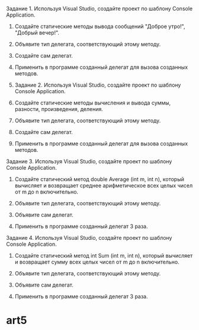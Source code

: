 Задание 1. Используя Visual Studio, создайте проект по шаблону Console Application.

1. Создайте статические методы вывода сообщений "Доброе утро!", "Добрый вечер!".

2. Объявите тип делегата, соответствующий этому методу.

3. Создайте сам делегат.

4. Применить в программе созданный делегат для вызова созданных методов.
5. Задание 2. Используя Visual Studio, создайте проект по шаблону Console Application.
1. Создайте статические методы вычисления и вывода суммы, разности, произведения, деления.

2. Объявите тип делегата, соответствующий этому методу.

3. Создайте сам делегат.

4. Применить в программе созданный делегат для вызова созданных методов.

Задание 3. Используя Visual Studio, создайте проект по шаблону Console Application.

1. Создайте статический метод double Average (int m, int n), который вычисляет и возвращает среднее арифметическое всех целых чисел от m до n включительно.

2. Объявите тип делегата, соответствующий этому методу.

3. Объявите сам делегат.

4. Применить в программе созданный делегат 3 раза.

Задание 4. Используя Visual Studio, создайте проект по шаблону Console Application.

1. Создайте статический метод int Sum (int m, int n), который вычисляет и возвращает сумму всех целых чисел от m до n включительно.

2. Объявите тип делегата, соответствующий этому методу.

3. Объявите сам делегат.

4. Применить в программе созданный делегат 3 раза.
# art5

